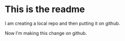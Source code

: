 # This is the readme 

I am creating a local repo and then putting it on github.

Now I'm making this change on github. 

